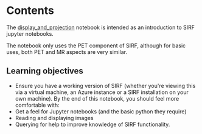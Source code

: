 # Contents

The [display\_and\_projection](display_and_projection.ipynb) notebook is intended as an introduction to SIRF jupyter notebooks. 

The notebook only uses the PET component of SIRF, although for basic uses, both PET and MR aspects are very similar.

## Learning objectives

- Ensure you have a working version of SIRF (whether you're viewing this via a virtual machine, an Azure instance or a SIRF installation on your own machine).
By the end of this notebook, you should feel more comfortable with:
- Get a feel for Jupyter notebooks (and the basic python they require)
- Reading and displaying images
- Querying for help to improve knowledge of SIRF functionality.